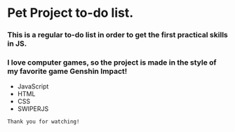# Pet Project **to-do list**.[](https://i2.piccy.info/i9/100575df65de38202f9f5527b5f4092c/1645885695/1537/1459754/primogem.png)
### This is a regular **to-do** list in order to get the first practical skills in JS.
[](https://i2.piccy.info/i9/2cb30c6c14c1c81ff8cd7a6f4f9d23c4/1645885738/2331/1459754/mora.png)
### I love computer games, so the project is made in the style of my favorite game **Genshin Impact**!
[](https://i2.piccy.info/i9/100575df65de38202f9f5527b5f4092c/1645885695/1537/1459754/primogem.png)

- JavaScript
- HTML
- CSS
- SWIPERJS

[](https://i2.piccy.info/i9/86eee0e49441c8af0e31a08a6b01dae8/1645885460/236964/1459754/3333.jpg)
`Thank you for watching!`
